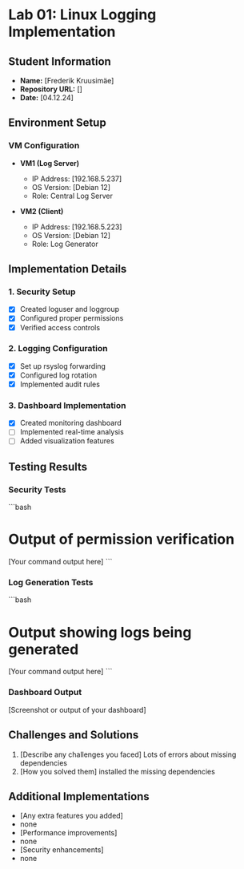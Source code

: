 
# Lab 01: Linux Logging Implementation
## Student Information
- **Name:** [Frederik Kruusimäe]
- **Repository URL:** []
- **Date:** [04.12.24]

## Environment Setup
### VM Configuration
- **VM1 (Log Server)**
  - IP Address: [192.168.5.237]
  - OS Version: [Debian 12]
  - Role: Central Log Server

- **VM2 (Client)**
  - IP Address: [192.168.5.223]
  - OS Version: [Debian 12]
  - Role: Log Generator

## Implementation Details
### 1. Security Setup
- [x] Created loguser and loggroup
- [x] Configured proper permissions
- [x] Verified access controls

### 2. Logging Configuration
- [x] Set up rsyslog forwarding
- [x] Configured log rotation
- [x] Implemented audit rules

### 3. Dashboard Implementation
- [x] Created monitoring dashboard
- [ ] Implemented real-time analysis
- [ ] Added visualization features

## Testing Results
### Security Tests
\`\`\`bash
# Output of permission verification
[Your command output here]
\`\`\`

### Log Generation Tests
\`\`\`bash
# Output showing logs being generated
[Your command output here]
\`\`\`

### Dashboard Output
[Screenshot or output of your dashboard]

## Challenges and Solutions
1. [Describe any challenges you faced]
   Lots of errors about missing dependencies
2. [How you solved them]
  installed the missing dependencies
## Additional Implementations
- [Any extra features you added]
- none
- [Performance improvements]
- none
- [Security enhancements]
- none
